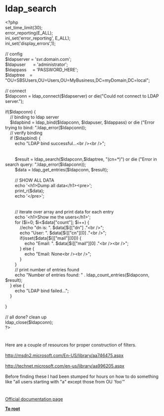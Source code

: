 # ldap_search




<div class="phpcode"><span class="html">
<span class="default">&lt;?php<br>set_time_limit</span><span class="keyword">(</span><span class="default">30</span><span class="keyword">);<br></span><span class="default">error_reporting</span><span class="keyword">(</span><span class="default">E_ALL</span><span class="keyword">);<br></span><span class="default">ini_set</span><span class="keyword">(</span><span class="string">&apos;error_reporting&apos;</span><span class="keyword">, </span><span class="default">E_ALL</span><span class="keyword">);<br></span><span class="default">ini_set</span><span class="keyword">(</span><span class="string">&apos;display_errors&apos;</span><span class="keyword">,</span><span class="default">1</span><span class="keyword">);<br><br></span><span class="comment">// config<br></span><span class="default">$ldapserver </span><span class="keyword">= </span><span class="string">&apos;svr.domain.com&apos;</span><span class="keyword">;<br></span><span class="default">$ldapuser&#xA0; &#xA0; &#xA0; </span><span class="keyword">= </span><span class="string">&apos;administrator&apos;</span><span class="keyword">;&#xA0; <br></span><span class="default">$ldappass&#xA0; &#xA0;&#xA0; </span><span class="keyword">= </span><span class="string">&apos;PASSWORD_HERE&apos;</span><span class="keyword">;<br></span><span class="default">$ldaptree&#xA0; &#xA0; </span><span class="keyword">= </span><span class="string">&quot;OU=SBSUsers,OU=Users,OU=MyBusiness,DC=myDomain,DC=local&quot;</span><span class="keyword">;<br><br></span><span class="comment">// connect <br></span><span class="default">$ldapconn </span><span class="keyword">= </span><span class="default">ldap_connect</span><span class="keyword">(</span><span class="default">$ldapserver</span><span class="keyword">) or die(</span><span class="string">&quot;Could not connect to LDAP server.&quot;</span><span class="keyword">);<br><br>if(</span><span class="default">$ldapconn</span><span class="keyword">) {<br>&#xA0; &#xA0; </span><span class="comment">// binding to ldap server<br>&#xA0; &#xA0; </span><span class="default">$ldapbind </span><span class="keyword">= </span><span class="default">ldap_bind</span><span class="keyword">(</span><span class="default">$ldapconn</span><span class="keyword">, </span><span class="default">$ldapuser</span><span class="keyword">, </span><span class="default">$ldappass</span><span class="keyword">) or die (</span><span class="string">&quot;Error trying to bind: &quot;</span><span class="keyword">.</span><span class="default">ldap_error</span><span class="keyword">(</span><span class="default">$ldapconn</span><span class="keyword">));<br>&#xA0; &#xA0; </span><span class="comment">// verify binding<br>&#xA0; &#xA0; </span><span class="keyword">if (</span><span class="default">$ldapbind</span><span class="keyword">) {<br>&#xA0; &#xA0; &#xA0; &#xA0; echo </span><span class="string">&quot;LDAP bind successful...&lt;br /&gt;&lt;br /&gt;&quot;</span><span class="keyword">;<br>&#xA0; &#xA0; &#xA0; &#xA0; <br>&#xA0; &#xA0; &#xA0; &#xA0; <br>&#xA0; &#xA0; &#xA0; &#xA0; </span><span class="default">$result </span><span class="keyword">= </span><span class="default">ldap_search</span><span class="keyword">(</span><span class="default">$ldapconn</span><span class="keyword">,</span><span class="default">$ldaptree</span><span class="keyword">, </span><span class="string">&quot;(cn=*)&quot;</span><span class="keyword">) or die (</span><span class="string">&quot;Error in search query: &quot;</span><span class="keyword">.</span><span class="default">ldap_error</span><span class="keyword">(</span><span class="default">$ldapconn</span><span class="keyword">));<br>&#xA0; &#xA0; &#xA0; &#xA0; </span><span class="default">$data </span><span class="keyword">= </span><span class="default">ldap_get_entries</span><span class="keyword">(</span><span class="default">$ldapconn</span><span class="keyword">, </span><span class="default">$result</span><span class="keyword">);<br>&#xA0; &#xA0; &#xA0; &#xA0; <br>&#xA0; &#xA0; &#xA0; &#xA0; </span><span class="comment">// SHOW ALL DATA<br>&#xA0; &#xA0; &#xA0; &#xA0; </span><span class="keyword">echo </span><span class="string">&apos;&lt;h1&gt;Dump all data&lt;/h1&gt;&lt;pre&gt;&apos;</span><span class="keyword">;<br>&#xA0; &#xA0; &#xA0; &#xA0; </span><span class="default">print_r</span><span class="keyword">(</span><span class="default">$data</span><span class="keyword">);&#xA0; &#xA0; <br>&#xA0; &#xA0; &#xA0; &#xA0; echo </span><span class="string">&apos;&lt;/pre&gt;&apos;</span><span class="keyword">;<br>&#xA0; &#xA0; &#xA0; &#xA0; <br>&#xA0; &#xA0; &#xA0; &#xA0; <br>&#xA0; &#xA0; &#xA0; &#xA0; </span><span class="comment">// iterate over array and print data for each entry<br>&#xA0; &#xA0; &#xA0; &#xA0; </span><span class="keyword">echo </span><span class="string">&apos;&lt;h1&gt;Show me the users&lt;/h1&gt;&apos;</span><span class="keyword">;<br>&#xA0; &#xA0; &#xA0; &#xA0; for (</span><span class="default">$i</span><span class="keyword">=</span><span class="default">0</span><span class="keyword">; </span><span class="default">$i</span><span class="keyword">&lt;</span><span class="default">$data</span><span class="keyword">[</span><span class="string">&quot;count&quot;</span><span class="keyword">]; </span><span class="default">$i</span><span class="keyword">++) {<br>&#xA0; &#xA0; &#xA0; &#xA0; &#xA0; &#xA0; </span><span class="comment">//echo &quot;dn is: &quot;. $data[$i][&quot;dn&quot;] .&quot;&lt;br /&gt;&quot;;<br>&#xA0; &#xA0; &#xA0; &#xA0; &#xA0; &#xA0; </span><span class="keyword">echo </span><span class="string">&quot;User: &quot;</span><span class="keyword">. </span><span class="default">$data</span><span class="keyword">[</span><span class="default">$i</span><span class="keyword">][</span><span class="string">&quot;cn&quot;</span><span class="keyword">][</span><span class="default">0</span><span class="keyword">] .</span><span class="string">&quot;&lt;br /&gt;&quot;</span><span class="keyword">;<br>&#xA0; &#xA0; &#xA0; &#xA0; &#xA0; &#xA0; if(isset(</span><span class="default">$data</span><span class="keyword">[</span><span class="default">$i</span><span class="keyword">][</span><span class="string">&quot;mail&quot;</span><span class="keyword">][</span><span class="default">0</span><span class="keyword">])) {<br>&#xA0; &#xA0; &#xA0; &#xA0; &#xA0; &#xA0; &#xA0; &#xA0; echo </span><span class="string">&quot;Email: &quot;</span><span class="keyword">. </span><span class="default">$data</span><span class="keyword">[</span><span class="default">$i</span><span class="keyword">][</span><span class="string">&quot;mail&quot;</span><span class="keyword">][</span><span class="default">0</span><span class="keyword">] .</span><span class="string">&quot;&lt;br /&gt;&lt;br /&gt;&quot;</span><span class="keyword">;<br>&#xA0; &#xA0; &#xA0; &#xA0; &#xA0; &#xA0; } else {<br>&#xA0; &#xA0; &#xA0; &#xA0; &#xA0; &#xA0; &#xA0; &#xA0; echo </span><span class="string">&quot;Email: None&lt;br /&gt;&lt;br /&gt;&quot;</span><span class="keyword">;<br>&#xA0; &#xA0; &#xA0; &#xA0; &#xA0; &#xA0; }<br>&#xA0; &#xA0; &#xA0; &#xA0; }<br>&#xA0; &#xA0; &#xA0; &#xA0; </span><span class="comment">// print number of entries found<br>&#xA0; &#xA0; &#xA0; &#xA0; </span><span class="keyword">echo </span><span class="string">&quot;Number of entries found: &quot; </span><span class="keyword">. </span><span class="default">ldap_count_entries</span><span class="keyword">(</span><span class="default">$ldapconn</span><span class="keyword">, </span><span class="default">$result</span><span class="keyword">);<br>&#xA0; &#xA0; } else {<br>&#xA0; &#xA0; &#xA0; &#xA0; echo </span><span class="string">&quot;LDAP bind failed...&quot;</span><span class="keyword">;<br>&#xA0; &#xA0; }<br><br>}<br><br></span><span class="comment">// all done? clean up<br></span><span class="default">ldap_close</span><span class="keyword">(</span><span class="default">$ldapconn</span><span class="keyword">);<br></span><span class="default">?&gt;</span>
</span>
</div>
  

#


<div class="phpcode"><span class="html">
Here are a couple of resources for proper construction of filters. <br><br><a href="http://msdn2.microsoft.com/En-US/library/aa746475.aspx" rel="nofollow" target="_blank">http://msdn2.microsoft.com/En-US/library/aa746475.aspx</a><br><br><a href="http://technet.microsoft.com/en-us/library/aa996205.aspx" rel="nofollow" target="_blank">http://technet.microsoft.com/en-us/library/aa996205.aspx</a><br><br>Before finding these I had been stumped for hours on how to do something like &quot;all users starting with &quot;a&quot; except those from OU &apos;foo&apos;&quot;</span>
</div>
  

#

[Official documentation page](https://www.php.net/manual/en/function.ldap-search.php)

**[To root](/README.md)**